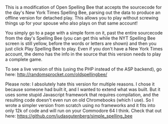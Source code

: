 This is a modification of Open Spelling Bee that accepts the sourcecode for the day's New York Times Spelling Bee, parsing out the data to produce an offline version for detached play. 
This allows you to play without screwing things up for your spouse who also plays on that same account!

You simply go to a page with a simple form on it, past the entire sourcecode from the day's Spelling Bee (you can get this while the NYT Spelling Bee screen is still yellow, before the words or letters are shown)
and then you just click Play Spelling Bee to play. Even if you don't have a New York Times account, the demo has the info in the source that this version needs to play a complete game.

To see a live version of this (using the PHP instead of the ASP backend), go here:
http://randomsprocket.com/oldspellingbee/

Please note: I absolutely hate this version for multiple reasons.  I chose it because someone had built it, and I wanted to extend what was built.  But it uses some stupid Javascript framework that requires compilation, and the resulting code doesn't even run on old Chromebooks (which I use).  So I wrote a simpler version from scratch using no frameworks and it fits into only 12k of code and will run on your Commodore 64 I think.  Check that out here:  https://github.com/judasgutenberg/simple_spelling_bee

